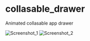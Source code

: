 # collasable_drawer

Animated collasable app drawer

![Screenshot_1](https://user-images.githubusercontent.com/89051381/133000270-57af2639-b30e-464a-a230-02715813b99c.png)
![Screenshot_2](https://user-images.githubusercontent.com/89051381/133000271-9dccbf62-ec8d-4911-a7c1-5162bc204178.png)
